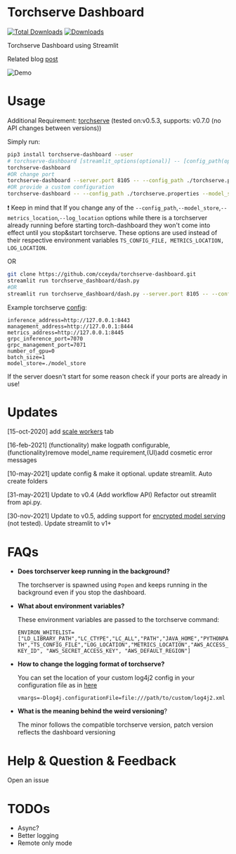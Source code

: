 # Torchserve Dashboard
[![Total Downloads](https://pepy.tech/badge/torchserve-dashboard)](https://pepy.tech/project/torchserve-dashboard)
[![Downloads](https://static.pepy.tech/badge/torchserve-dashboard/month)](https://pepy.tech/project/torchserve-dashboard)


Torchserve Dashboard using Streamlit

Related blog [post](https://cceyda.github.io/blog/torchserve/streamlit/dashboard/2020/10/15/torchserve.html)

![Demo](assets/dashboard_demo.gif)

# Usage
Additional Requirement: 
[torchserve](https://github.com/pytorch/serve/tree/v0.7.0#-quick-start-with-torchserve) (tested on:v0.5.3, supports: v0.7.0 (no API changes between versions))

Simply run:

```bash
pip3 install torchserve-dashboard --user
# torchserve-dashboard [streamlit_options(optional)] -- [config_path(optional)] [model_store(optional)] [log_location(optional)] [metrics_location(optional)]
torchserve-dashboard
#OR change port 
torchserve-dashboard --server.port 8105 -- --config_path ./torchserve.properties
#OR provide a custom configuration 
torchserve-dashboard -- --config_path ./torchserve.properties --model_store ./model_store
```

:exclamation: Keep in mind that If you change any of the `--config_path`,`--model_store`,`--metrics_location`,`--log_location` options while there is a torchserver already running before starting torch-dashboard they won't come into effect until you stop&start torchserve. These options are used instead of their respective environment variables `TS_CONFIG_FILE, METRICS_LOCATION, LOG_LOCATION`.

OR 
```bash
git clone https://github.com/cceyda/torchserve-dashboard.git
streamlit run torchserve_dashboard/dash.py 
#OR
streamlit run torchserve_dashboard/dash.py --server.port 8105 -- --config_path ./torchserve.properties 
```
Example torchserve [config](https://pytorch.org/serve/configuration.html):

```
inference_address=http://127.0.0.1:8443
management_address=http://127.0.0.1:8444
metrics_address=http://127.0.0.1:8445
grpc_inference_port=7070
grpc_management_port=7071
number_of_gpu=0
batch_size=1
model_store=./model_store
```

If the server doesn't start for some reason check if your ports are already in use!

# Updates

[15-oct-2020] add [scale workers](https://pytorch.org/serve/management_api.html#scale-workers) tab 

[16-feb-2021] (functionality) make logpath configurable,(functionality)remove model_name requirement,(UI)add cosmetic error messages

[10-may-2021] update config & make it optional. update streamlit. Auto create folders

[31-may-2021] Update to v0.4 (Add workflow API) Refactor out streamlit from api.py.  

[30-nov-2021] Update to v0.5, adding support for [encrypted model serving](https://github.com/pytorch/serve/blob/v0.5.0/docs/management_api.md#encrypted-model-serving) (not tested). Update streamlit to v1+

# FAQs
- **Does torchserver keep running in the background?**

    The torchserver is spawned using `Popen` and keeps running in the background even if you stop the dashboard.

- **What about environment variables?**

    These environment variables are passed to the torchserve command:
    
    `ENVIRON_WHITELIST=["LD_LIBRARY_PATH","LC_CTYPE","LC_ALL","PATH","JAVA_HOME","PYTHONPATH","TS_CONFIG_FILE","LOG_LOCATION","METRICS_LOCATION","AWS_ACCESS_KEY_ID", "AWS_SECRET_ACCESS_KEY", "AWS_DEFAULT_REGION"]`

- **How to change the logging format of torchserve?**

    You can set the location of your custom log4j2 config in your configuration file as in [here](https://pytorch.org/serve/logging.html#provide-with-config-properties)
    
    `vmargs=-Dlog4j.configurationFile=file:///path/to/custom/log4j2.xml`
    
- **What is the meaning behind the weird versioning**?

    The minor follows the compatible torchserve version, patch version reflects the dashboard versioning
    
# Help & Question & Feedback

Open an issue

# TODOs
- Async?
- Better logging
- Remote only mode

